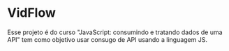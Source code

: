 # VidFlow
Esse projeto é do curso "JavaScript: consumindo e tratando dados de uma API" tem como objetivo  usar consugo de API usando a linguagem JS.
